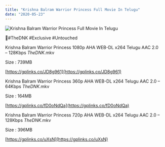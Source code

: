 ```yaml
---
title: "Krishna Balram Warrior Princess Full Movie In Telugu"
date: "2020-05-23"
---
```


![Krishna Balram Warrior Princess Full Movie In Telugu](https://snagfilms-a.akamaihd.net/38c1e2aa-64c1-41c3-8b5e-674247d490c8/images/2020/05/22/1590142935571_2watchthewarriorprincessonline1920x1080_16x9Images.jpg "Krishna Balram Warrior Princess Full Movie In Telugu")

🌟#TheDNK #Exclusive #Untouched

Krishna Balram Warrior Princess 1080p AHA WEB-DL x264 Telugu AAC 2.0 – 128Kbps _TheDNK_.mkv

Size : 739MB

[https://gplinks.co/JD8g961](https://gplinks.co/JD8g961)

Krishna Balram Warrior Princess 360p AHA WEB-DL x264 Telugu AAC 2.0 – 64Kbps _TheDNK_.mkv

Size : 164MB

[https://gplinks.co/fD0oNdQa](https://gplinks.co/fD0oNdQa)

Krishna Balram Warrior Princess 720p AHA WEB-DL x264 Telugu AAC 2.0 – 128Kbps _TheDNK_.mkv

Size : 396MB

[https://gplinks.co/uXsN](https://gplinks.co/uXsN)
